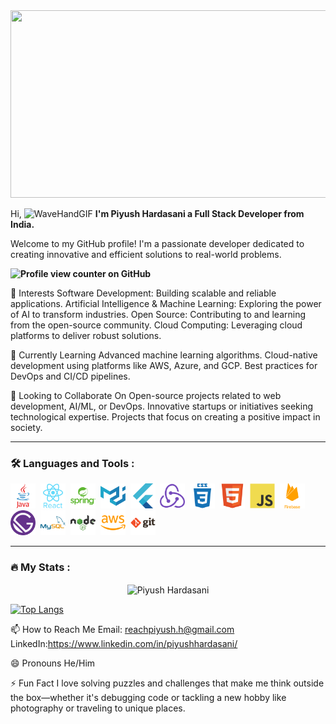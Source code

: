 <div align="center">
  <img src="https://media.giphy.com/media/dWesBcTLavkZuG35MI/giphy.gif" width="600" height="300"/>
</div>

Hi, ![WaveHandGIF](https://github.com/user-attachments/assets/b9b0ec7d-a7f2-4a56-940e-2e5a08fa860e)
**I'm Piyush Hardasani  a Full Stack Developer from India.**

Welcome to my GitHub profile! I'm a passionate developer dedicated to creating innovative and efficient solutions to real-world problems.


**![Profile view counter on GitHub](https://komarev.com/ghpvc/?username=Alpha-330)**




👀 Interests
Software Development: Building scalable and reliable applications.
Artificial Intelligence & Machine Learning: Exploring the power of AI to transform industries.
Open Source: Contributing to and learning from the open-source community.
Cloud Computing: Leveraging cloud platforms to deliver robust solutions.


🌱 Currently Learning
Advanced machine learning algorithms.
Cloud-native development using platforms like AWS, Azure, and GCP.
Best practices for DevOps and CI/CD pipelines.


💞️ Looking to Collaborate On
Open-source projects related to web development, AI/ML, or DevOps.
Innovative startups or initiatives seeking technological expertise.
Projects that focus on creating a positive impact in society.

---

### :hammer_and_wrench: Languages and Tools :
<div>
  <img src="https://github.com/devicons/devicon/blob/master/icons/java/java-original-wordmark.svg" title="Java" alt="Java" width="40" height="40"/>&nbsp;
  <img src="https://github.com/devicons/devicon/blob/master/icons/react/react-original-wordmark.svg" title="React" alt="React" width="40" height="40"/>&nbsp;
  <img src="https://github.com/devicons/devicon/blob/master/icons/spring/spring-original-wordmark.svg" title="Spring" alt="Spring" width="40" height="40"/>&nbsp;
  <img src="https://github.com/devicons/devicon/blob/master/icons/materialui/materialui-original.svg" title="Material UI" alt="Material UI" width="40" height="40"/>&nbsp;
  <img src="https://github.com/devicons/devicon/blob/master/icons/flutter/flutter-original.svg" title="Flutter" alt="Flutter" width="40" height="40"/>&nbsp;
  <img src="https://github.com/devicons/devicon/blob/master/icons/redux/redux-original.svg" title="Redux" alt="Redux " width="40" height="40"/>&nbsp;
  <img src="https://github.com/devicons/devicon/blob/master/icons/css3/css3-plain-wordmark.svg"  title="CSS3" alt="CSS" width="40" height="40"/>&nbsp;
  <img src="https://github.com/devicons/devicon/blob/master/icons/html5/html5-original.svg" title="HTML5" alt="HTML" width="40" height="40"/>&nbsp;
  <img src="https://github.com/devicons/devicon/blob/master/icons/javascript/javascript-original.svg" title="JavaScript" alt="JavaScript" width="40" height="40"/>&nbsp;
  <img src="https://github.com/devicons/devicon/blob/master/icons/firebase/firebase-plain-wordmark.svg" title="Firebase" alt="Firebase" width="40" height="40"/>&nbsp;
  <img src="https://github.com/devicons/devicon/blob/master/icons/gatsby/gatsby-original.svg" title="Gatsby"  alt="Gatsby" width="40" height="40"/>&nbsp;
  <img src="https://github.com/devicons/devicon/blob/master/icons/mysql/mysql-original-wordmark.svg" title="MySQL"  alt="MySQL" width="40" height="40"/>&nbsp;
  <img src="https://github.com/devicons/devicon/blob/master/icons/nodejs/nodejs-original-wordmark.svg" title="NodeJS" alt="NodeJS" width="40" height="40"/>&nbsp;
  <img src="https://github.com/devicons/devicon/blob/master/icons/amazonwebservices/amazonwebservices-plain-wordmark.svg" title="AWS" alt="AWS" width="40" height="40"/>&nbsp;
  <img src="https://github.com/devicons/devicon/blob/master/icons/git/git-original-wordmark.svg" title="Git" **alt="Git" width="40" height="40"/>
</div>




---

### :fire: My Stats :
<!--
https://github-readme-streak-stats.herokuapp.com/?Alpha-330
<a href="https://git.io/streak-stats"><img src="https://github-readme-streak-stats.herokuapp.com?user=Alpha-330&theme=dark&date_format=M%20j%5B%2C%20Y%5D" alt="GitHub Streak" /></a>
[![GitHub Streak](https://github-readme-streak-stats.herokuapp.com?user=Alpha-330&theme=dark&date_format=M%20j%5B%2C%20Y%5D)](https://git.io/streak-stats) -->

<div align="center"><p><img align="center" src="https://github-readme-streak-stats.herokuapp.com/?user=Alpha-330&" alt="Piyush Hardasani"  /></p></div>


[![Top Langs](https://github-readme-stats.vercel.app/api/top-langs/?username=your-github-username)](https:/Alpha-330/github.com//github-readme-stats)


📫 How to Reach Me
Email: reachpiyush.h@gmail.com
LinkedIn:https://www.linkedin.com/in/piyushhardasani/


😄 Pronouns
He/Him


⚡ Fun Fact
I love solving puzzles and challenges that make me think outside the box—whether it's debugging code or tackling a new hobby like photography or traveling to unique places.
